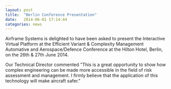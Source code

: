 ```yaml
---
layout: post
title:  "Berlin Conference Presentation"
date:   2014-06-01 17:14:44
categories: news
---
```


Airframe Systems is delighted to have been asked to present the Interactive Virtual Platform at the Efficient Variant & Complexity Management Automative and Aerospace/Defence Conference at the Hilton Hotel, Berlin, on the 26th & 27th June 2014.

Our Technical Director commented "This is a great opportunity to show how complex engineering can be made more accessible in the field of risk assessment and management. I firmly believe that the application of this technology will make aircraft safer."

